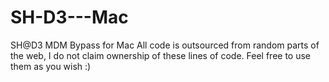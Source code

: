 # SH-D3---Mac
SH@D3 MDM Bypass for Mac
All code is outsourced from random parts of the web, I do not claim ownership of these lines of code. Feel free to use them as you wish :)
